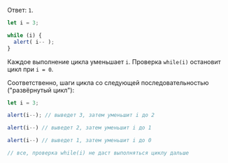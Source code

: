 Ответ: `1`.

```js run
let i = 3;

while (i) {
  alert( i-- );
}
```

Каждое выполнение цикла уменьшает `i`. Проверка `while(i)` остановит цикл при `i = 0`.

Соответственно, шаги цикла со следующей последовательностью ("развёрнутый цикл"):

```js
let i = 3;

alert(i--); // выведет 3, затем уменьшит i до 2

alert(i--) // выведет 2, затем уменьшит i до 1

alert(i--) // выведет 1, затем уменьшит i до 0

// все, проверка while(i) не даст выполняться циклу дальше
```
